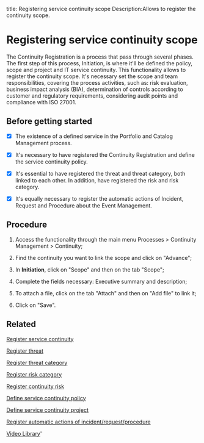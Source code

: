 title: Registering service continuity scope
Description:Allows to register the continuity scope.
# Registering service continuity scope

The Continuity Registration is a process that pass through several phases. The first step of this process, Initiation, is where it'll be defined the policy, scope and project and IT service continuity. This functionality allows to register the continuity scope.
It's necessary set the scope and team responsibilities, covering the process activities, such as: risk evaluation, business impact analysis (BIA), determination of controls according to customer and regulatory requirements, considering audit points and compliance with ISO 27001.

Before getting started
--------------------------

- [x] The existence of a defined service in the Portfolio and Catalog Management
process.

- [x] It's necessary to have registered the Continuity Registration and define the
service continuity policy.

- [x] It's essential to have registered the threat and threat category, both
linked to each other. In addition, have registered the risk and risk category.

- [x] It's equally necessary to register the automatic actions of Incident, Request
and Procedure about the Event Management.

Procedure
-------------

1.  Access the functionality through the main menu Processes \> Continuity
    Management \> Continuity;

2.  Find the continuity you want to link the scope and click on "Advance";

3.  In **Initiation**, click on "Scope" and then on the tab "Scope";

4.  Complete the fields necessary: Executive summary and description;

5.  To attach a file, click on the tab "Attach" and then on "Add file" to link
    it;

6.  Click on "Save".

Related
-----------

[Register service continuity](/en-us/4biz-helium/processes/continuity/use/register-service-continuity.html)

[Register threat](/en-us/4biz-helium/processes/continuity/configuration/register-threat.html)

[Register threat category](/en-us/4biz-helium/processes/continuity/configuration/threat-category.html)

[Register risk category](/en-us/4biz-helium/processes/continuity/configuration/risk-category.html)

[Register continuity risk](/en-us/4biz-helium/processes/continuity/configuration/register-continuity-risk.html)

[Define service continuity policy](/en-us/4biz-helium/processes/continuity/use/continuity-policy.html)

[Define service continuity project](/en-us/4biz-helium/processes/continuity/use/service-continuity-project.html)

[Register automatic actions of incident/request/procedure](/en-us/4biz-helium/additional-features/automation-of-operation/configuration/register-automatic-actions-incident-request-procedure.html)


<i class='fa fa-youtube-play  fa-2x' style='color:#97ce17;vertical-align: middle;'> </i> [Video Library](https://www.youtube.com/playlist?list=PLB5qK2uzf2RPwpIsGu97d5LVHeTNzpTMC)'
